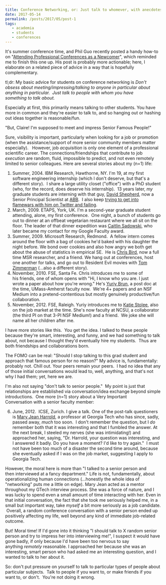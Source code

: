 ```yaml
---
title: Conference Networking, or: Just talk to whomever, with anecdotes
date: 2017-05-14
permalink: /posts/2017/05/post-1
tags: 
   - academia
   - students
   - conferences
---
```


It's summer conference time, and Phil Guo recently posted a handy how-to on "<a href="http://pgbovine.net/attending-conferences.htm">Attending Professional Conferences as a Newcomer</a>", which reminded me to finish this one up. His post is probably more actionable; here, I elaborate on a related piece of advice in a way that&nbsp;is hopefully complementary.&nbsp;<span id="selectionBoundary_1494784153446_23183101071139833" class="rangySelectionBoundary" style="line-height:0;display:none;"></span>

tl;dr: My basic advice for students on conference networking is&nbsp;<em>Don't obsess about meeting/impressing/talking to anyone in particular about anything in particular. &nbsp;Just&nbsp;talk to people with whom you have something&nbsp;to talk about.</em> <em>&nbsp;</em>

Especially at first, this primarily means talking to other&nbsp;students. You have more in common and they're easier to talk to,&nbsp;and so hanging out or hashing out&nbsp;ideas together is reasonable/fun.

"But, Claire! I'm supposed to meet and impress Senior Famous&nbsp;People!"

Sure, visibility is important, particularly&nbsp;when looking for a job or promotion (when the assistance/support of more senior community members matter especially). &nbsp; However, job <em>acquisition</em>&nbsp;is only one&nbsp;element&nbsp;of a professional scientific career. The connections/friendships that contribute to&nbsp;job <em>execution</em>&nbsp;are random, fluid, impossible to&nbsp;predict, and not even remotely limited to senior colleagues. Here are&nbsp;several&nbsp;stories about my (n=1) life:
<ol>
	<li>Summer, 2004. IBM Research, Hawthorne, NY. I'm 19, at my first software engineering internship (which I don't deserve, but that's a different story). &nbsp;I share a large utility closet ("office") with a PhD student (who, for the record, does deserve his internship). &nbsp;13 years later,&nbsp;<em>my</em> graduate students are&nbsp;interning with that guy, <a href="http://davidshepherd.weebly.com/">David Shepherd</a>, now a Senior Principal&nbsp;Scientist at <a href="http://www.abb.com/">ABB</a>. &nbsp;I also keep <a href="https://twitter.com/clegoues/status/852867754537476097">trying to get into flamewars with him on Twitter and failing</a>.</li>
	<li>March, 2009. ETAPS, York, UK. I'm a second-year graduate student attending, alone, my&nbsp;first conference. &nbsp;One night, a bunch of&nbsp;students go out to dinner at an offbeat vegetarian restaurant where we all sit on the floor.&nbsp;The leader of that dinner expedition was <a href="http://research.google.com/pubs/CaitlinSadowski.html">Caitlin Sadowski</a>, who later became my contact for my Google Faculty award.</li>
	<li>Summer, 2009. Microsoft Research, Redmond. &nbsp;A&nbsp;fellow intern comes around the floor with&nbsp;a bag&nbsp;of cookies he'd baked with his daughter the night before. We bond over cookies and also how&nbsp;angry we both get about the abuse&nbsp;of&nbsp;statistics in empirical SE. &nbsp;He is <a href="https://www.microsoft.com/en-us/research/people/cbird/">Chris Bird</a>, now a&nbsp;full time MSR researcher, and a friend. We hang out at conferences, host one another for talks, and go out to Resident Evil movies with <a href="http://thomas-zimmermann.com/">Tom Zimmerman</a> (...also a different story).</li>
	<li>November, 2010. FSE, Santa Fe. Chris&nbsp;introduces me to some of his&nbsp;friends, one of whom&nbsp;opens with "Hi, I know who you&nbsp;are. I just wrote a paper about how you're wrong." He's&nbsp;<a href="https://people.cs.umass.edu/~brun/">Yuriy Brun</a>, a post doc at the time,&nbsp;UMass-Amherst faculty now. &nbsp;We're 4+ papers and an NSF Medium into a pretend-contentious but mostly genuinely productive/fun collaboration.</li>
	<li>November, 2012. FSE, Raleigh. Yuriy introduces me to <a href="https://kstolee.github.io/">Katie Stolee</a>, also on the job market at the time. She's now faculty at NCSU, a collaborator (the third PI on that 3-PI NSF Medium!) and a friend. &nbsp;We joke she will name all her children after me.</li>
</ol>
I have more stories like this. &nbsp;You get the idea.&nbsp;I talked to these people because they're smart, interesting, and funny, and we had&nbsp;something&nbsp;to talk about, not because I thought they'd eventually hire my students. &nbsp;Thus are both friendships and collaborations born.

The&nbsp;FOMO can be real: "Should I stop talking&nbsp;to this grad student and approach that famous person for no reason?" My advice is, fundamentally: probably not. Chill out. Your peers&nbsp;remain&nbsp;your peers. &nbsp;I had no idea that any of&nbsp;those initial conversations would lead to, well, anything, and that's not why I had them; yet, here we are.

I'm also not saying "don't talk to senior&nbsp;people." &nbsp;My point is just that relationships are established&nbsp;via&nbsp;conversation/idea exchange beyond simple introductions. &nbsp;One more (n=1) story about a Very Important Conversation&nbsp;with&nbsp;a senior faculty member:

6. June, 2012. &nbsp;ICSE, Zurich. I give a talk. One of the post-talk questioners is <a href="https://en.wikipedia.org/wiki/Mary_Jean_Harrold">Mary Jean Harrold</a>, a professor&nbsp;at&nbsp;Georgia Tech who has since, sadly, passed&nbsp;away, <em>much&nbsp;</em>too soon. &nbsp;I don't remember the question, but I <em>do</em> remember both that it was interesting and that I fumbled the answer. At the next&nbsp;break,&nbsp;I steeled my nerves (she was intimidating!) and approached&nbsp;her, saying, "Dr. Harrold, your question was interesting, and I&nbsp;answered it&nbsp;badly. Do you have a moment? I'd like to try again." &nbsp;I must not have been too much of a disaster the second time around, because she eventually asked if I was on the job market, suggesting I apply to Georgia Tech.

However, the moral here&nbsp;is more than&nbsp;"I talked to&nbsp;a senior&nbsp;person and then&nbsp;interviewed at a fancy department." Life is&nbsp;not, fundamentally, about operationalizing human&nbsp;connections (...honestly the whole idea of "networking" puts me a little on edge). Mary Jean acted as a mentor throughout my GTech interview process. She was a force of nature, and I was lucky to spend even a small amount of time interacting with her. Even in that initial conversation, the fact that she took me seriously helped me, in a small but important way, take&nbsp;<em><em>myself</em>&nbsp;</em>a bit more&nbsp;seriously as a job candidate. <em>&nbsp;</em>Overall,&nbsp;a random conference conversation with a senior person ended up positively affecting my life, well beyond any kind of&nbsp;immediate job-related outcome.

But! Moral time! If I'd gone into it thinking "I should talk&nbsp;to X random&nbsp;senior person and try to impress her into interviewing me!", I suspect it would have gone badly, if only because I'd have been too nervous to say anything&nbsp;<em>remotely&nbsp;</em>reasonable.&nbsp;I approached her because&nbsp;she was an interesting, smart person who had&nbsp;asked me an interesting question, and I wanted to talk to her about&nbsp;it.

So: don't put pressure on yourself to talk to particular types of people about particular subjects. &nbsp;Talk to people if you want to, or make friends if you want to, or don't. &nbsp;You're not doing it wrong.
